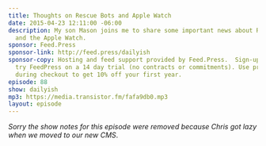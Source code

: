 ```yaml
---
title: Thoughts on Rescue Bots and Apple Watch
date: 2015-04-23 12:11:00 -06:00
description: My son Mason joins me to share some important news about Rescue Bots
  and the Apple Watch.
sponsor: Feed.Press
sponsor-link: http://feed.press/dailyish
sponsor-copy: Hosting and feed support provided by Feed.Press.  Sign-up today and
  try FeedPress on a 14 day trial (no contracts or commitments). Use promo code "dailyish"
  during checkout to get 10% off your first year.
episode: 88
show: dailyish
mp3: https://media.transistor.fm/fafa9db0.mp3
layout: episode
---
```


<em>Sorry the show notes for this episode were removed because Chris got lazy when we moved to our new CMS</em>.
